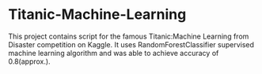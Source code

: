 # Titanic-Machine-Learning
This project contains script for the famous Titanic:Machine Learning from Disaster competition on Kaggle.
It uses RandomForestClassifier supervised machine learning algorithm and was able to achieve accuracy of 0.8(approx.).
